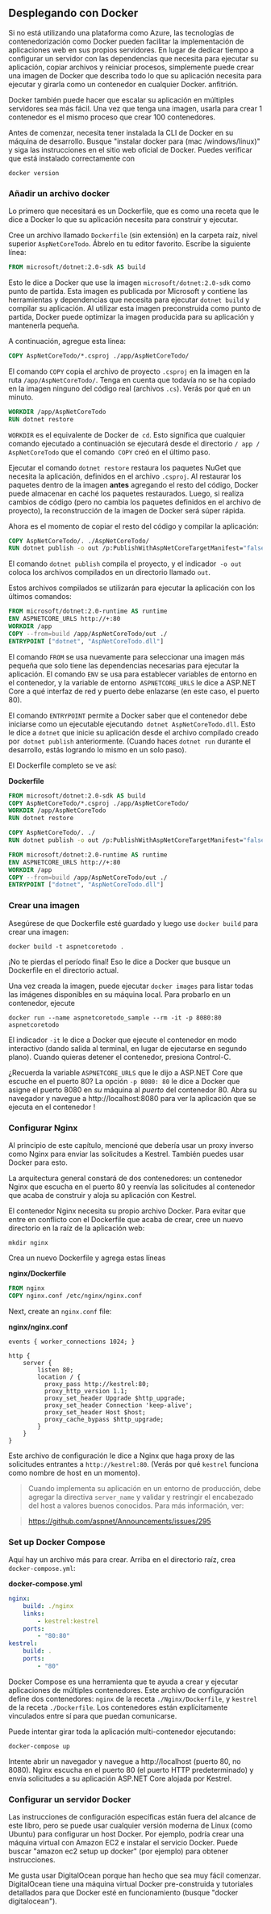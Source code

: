 ## Desplegando con Docker

Si no está utilizando una plataforma como Azure, las tecnologías de contenedorización como Docker pueden facilitar la implementación de aplicaciones web en sus propios servidores. En lugar de dedicar tiempo a configurar un servidor con las dependencias que necesita para ejecutar su aplicación, copiar archivos y reiniciar procesos, simplemente puede crear una imagen de Docker que describa todo lo que su aplicación necesita para ejecutar y girarla como un contenedor en cualquier Docker. anfitrión.

Docker también puede hacer que escalar su aplicación en múltiples servidores sea más fácil. Una vez que tenga una imagen, usarla para crear 1 contenedor es el mismo proceso que crear 100 contenedores.

Antes de comenzar, necesita tener instalada la CLI de Docker en su máquina de desarrollo. Busque "instalar docker para (mac /windows/linux)" y siga las instrucciones en el sitio web oficial de Docker. Puedes verificar que está instalado correctamente con

```
docker version
```

### Añadir un archivo docker

Lo primero que necesitará es un Dockerfile, que es como una receta que le dice a Docker lo que su aplicación necesita para construir y ejecutar.

Cree un archivo llamado `Dockerfile` (sin extensión) en la carpeta raíz, nivel superior `AspNetCoreTodo`. Ábrelo en tu editor favorito. Escribe la siguiente línea:

```dockerfile
FROM microsoft/dotnet:2.0-sdk AS build
```

Esto le dice a Docker que use la imagen `microsoft/dotnet:2.0-sdk` como punto de partida. Esta imagen es publicada por Microsoft y contiene las herramientas y dependencias que necesita para ejecutar `dotnet build` y compilar su aplicación. Al utilizar esta imagen preconstruida como punto de partida, Docker puede optimizar la imagen producida para su aplicación y mantenerla pequeña.

A continuación, agregue esta línea:

```dockerfile
COPY AspNetCoreTodo/*.csproj ./app/AspNetCoreTodo/
```

El comando `COPY` copia el archivo de proyecto `.csproj` en la imagen en la ruta `/app/AspNetCoreTodo/`. Tenga en cuenta que todavía no se ha copiado en la imagen ninguno del código real (archivos `.cs`). Verás por qué en un minuto.

```dockerfile
WORKDIR /app/AspNetCoreTodo
RUN dotnet restore
```

`WORKDIR` es el equivalente de Docker de` cd`. Esto significa que cualquier comando ejecutado a continuación se ejecutará desde el directorio `/ app / AspNetCoreTodo` que el comando` COPY` creó en el último paso.

Ejecutar el comando `dotnet restore` restaura los paquetes NuGet que necesita la aplicación, definidos en el archivo `.csproj`. Al restaurar los paquetes dentro de la imagen **antes** agregando el resto del código, Docker puede almacenar en caché los paquetes restaurados. Luego, si realiza cambios de código (pero no cambia los paquetes definidos en el archivo de proyecto), la reconstrucción de la imagen de Docker será súper rápida.

Ahora es el momento de copiar el resto del código y compilar la aplicación:

```dockerfile
COPY AspNetCoreTodo/. ./AspNetCoreTodo/
RUN dotnet publish -o out /p:PublishWithAspNetCoreTargetManifest="false"
```

El comando `dotnet publish` compila el proyecto, y el indicador` -o out` coloca los archivos compilados en un directorio llamado `out`.

Estos archivos compilados se utilizarán para ejecutar la aplicación con los últimos comandos:

```dockerfile
FROM microsoft/dotnet:2.0-runtime AS runtime
ENV ASPNETCORE_URLS http://+:80
WORKDIR /app
COPY --from=build /app/AspNetCoreTodo/out ./
ENTRYPOINT ["dotnet", "AspNetCoreTodo.dll"]
```

El comando `FROM` se usa nuevamente para seleccionar una imagen más pequeña que solo tiene las dependencias necesarias para ejecutar la aplicación. El comando `ENV` se usa para establecer variables de entorno en el contenedor, y la variable de entorno` ASPNETCORE_URLS` le dice a ASP.NET Core a qué interfaz de red y puerto debe enlazarse (en este caso, el puerto 80).

El comando `ENTRYPOINT` permite a Docker saber que el contenedor debe iniciarse como un ejecutable ejecutando` dotnet AspNetCoreTodo.dll`. Esto le dice a `dotnet` que inicie su aplicación desde el archivo compilado creado por` dotnet publish` anteriormente. (Cuando haces `dotnet run` durante el desarrollo, estás logrando lo mismo en un solo paso).

El Dockerfile completo se ve así:

**Dockerfile**

```dockerfile
FROM microsoft/dotnet:2.0-sdk AS build
COPY AspNetCoreTodo/*.csproj ./app/AspNetCoreTodo/
WORKDIR /app/AspNetCoreTodo
RUN dotnet restore

COPY AspNetCoreTodo/. ./
RUN dotnet publish -o out /p:PublishWithAspNetCoreTargetManifest="false"

FROM microsoft/dotnet:2.0-runtime AS runtime
ENV ASPNETCORE_URLS http://+:80
WORKDIR /app
COPY --from=build /app/AspNetCoreTodo/out ./
ENTRYPOINT ["dotnet", "AspNetCoreTodo.dll"]
```

### Crear una imagen

Asegúrese de que Dockerfile esté guardado y luego use `docker build` para crear una imagen:

```
docker build -t aspnetcoretodo .
```

¡No te pierdas el período final! Eso le dice a Docker que busque un Dockerfile en el directorio actual.

Una vez creada la imagen, puede ejecutar `docker images` para listar todas las imágenes disponibles en su máquina local. Para probarlo en un contenedor, ejecute

```
docker run --name aspnetcoretodo_sample --rm -it -p 8080:80 aspnetcoretodo
```

El indicador `-it` le dice a Docker que ejecute el contenedor en modo interactivo (dando salida al terminal, en lugar de ejecutarse en segundo plano). Cuando quieras detener el contenedor, presiona Control-C.

¿Recuerda la variable `ASPNETCORE_URLS` que le dijo a ASP.NET Core que escuche en el puerto 80? La opción `-p 8080: 80` le dice a Docker que asigne el puerto 8080 en *su* máquina al *puerto* del contenedor 80. Abra su navegador y navegue a http://localhost:8080 para ver la aplicación que se ejecuta en el contenedor !

### Configurar Nginx

Al principio de este capítulo, mencioné que debería usar un proxy inverso como Nginx para enviar las solicitudes a Kestrel. También puedes usar Docker para esto.

La arquitectura general constará de dos contenedores: un contenedor Nginx que escucha en el puerto 80 y reenvía las solicitudes al contenedor que acaba de construir y aloja su aplicación con Kestrel.

El contenedor Nginx necesita su propio archivo Docker. Para evitar que entre en conflicto con el Dockerfile que acaba de crear, cree un nuevo directorio en la raíz de la aplicación web:

```
mkdir nginx
```

Crea un nuevo Dockerfile y agrega estas líneas

**nginx/Dockerfile**

```dockerfile
FROM nginx
COPY nginx.conf /etc/nginx/nginx.conf
```

Next, create an `nginx.conf` file:

**nginx/nginx.conf**

```
events { worker_connections 1024; }

http {
    server {
        listen 80;
        location / {
          proxy_pass http://kestrel:80;
          proxy_http_version 1.1;
          proxy_set_header Upgrade $http_upgrade;
          proxy_set_header Connection 'keep-alive';
          proxy_set_header Host $host;
          proxy_cache_bypass $http_upgrade;
        }
    }
}
```

Este archivo de configuración le dice a Nginx que haga proxy de las solicitudes entrantes a `http://kestrel:80`. (Verás por qué `kestrel` funciona como nombre de host en un momento).

> Cuando implementa su aplicación en un entorno de producción, debe agregar la directiva `server_name` y validar y restringir el encabezado del host a valores buenos conocidos. Para más información, ver:

> https://github.com/aspnet/Announcements/issues/295

### Set up Docker Compose

Aquí hay un archivo más para crear. Arriba en el directorio raíz, crea `docker-compose.yml`:

**docker-compose.yml**

```yaml
nginx:
    build: ./nginx
    links:
        - kestrel:kestrel
    ports:
        - "80:80"
kestrel:
    build: .
    ports:
        - "80"
```

Docker Compose es una herramienta que te ayuda a crear y ejecutar aplicaciones de múltiples contenedores. Este archivo de configuración define dos contenedores: `nginx` de la receta `./Nginx/Dockerfile`, y `kestrel` de la receta `./Dockerfile`. Los contenedores están explícitamente vinculados entre sí para que puedan comunicarse.

Puede intentar girar toda la aplicación multi-contenedor ejecutando:

```
docker-compose up
```

Intente abrir un navegador y navegue a http://localhost (puerto 80, no 8080). Nginx escucha en el puerto 80 (el puerto HTTP predeterminado) y envía solicitudes a su aplicación ASP.NET Core alojada por Kestrel.

### Configurar un servidor Docker

Las instrucciones de configuración específicas están fuera del alcance de este libro, pero se puede usar cualquier versión moderna de Linux (como Ubuntu) para configurar un host Docker. Por ejemplo, podría crear una máquina virtual con Amazon EC2 e instalar el servicio Docker. Puede buscar "amazon ec2 setup up docker" (por ejemplo) para obtener instrucciones.

Me gusta usar DigitalOcean porque han hecho que sea muy fácil comenzar. DigitalOcean tiene una máquina virtual Docker pre-construida y tutoriales detallados para que Docker esté en funcionamiento (busque "docker digitalocean").
